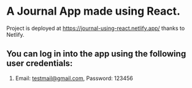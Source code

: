 # A Journal App made using React.

Project is deployed at https://journal-using-react.netlify.app/ thanks to Netlify.

## You can log in into the app using the following user credentials: 
1. Email: testmail@gmail.com, Password: 123456

